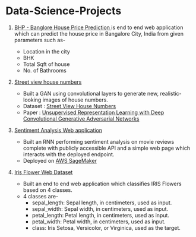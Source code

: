 # Data-Science-Projects
  1. <a href='https://github.com/harsht24/Data-Science-Projects/tree/master/BHP'>BHP - Banglore House Price Prediction </a> is end to end web application which can predict the house price in Bangalore City, India from given parameters such as-
    
     * Location in the city
     * BHK
     * Total Sqft of house
     * No. of Bathrooms
     
  2. <a href='https://github.com/harsht24/Data-Science-Projects/tree/master/street_view_house_numbers-master'>Street view house numbers</a>
     * Built a GAN using convolutional layers to generate new, realistic-looking images of house numbers.
     * Dataset : [Street View House Numbers](http://ufldl.stanford.edu/housenumbers/)
     * Paper : [Unsupervised Representation Learning with Deep Convolutional Generative Adversarial Networks](https://arxiv.org/pdf/1511.06434.pdf)
   
  3. <a href = 'https://github.com/harsht24/Data-Science-Projects/tree/master/sentiment_analysis_web_app-master'> Sentiment Analysis Web application</a>
     * Built an RNN performing sentiment analysis on movie reviews complete with publicly accessible API and a simple web page which interacts with the deployed endpoint.
     * Deployed on <a href='https://aws.amazon.com/sagemaker/'>AWS SageMaker</a>
   
  4. <a href='https://github.com/harsht24/Data-Science-Projects/tree/master/iris-dataset-master'>Iris Flower Web Dataset</a>
     * Built an end to end web application which classifies IRIS Flowers based on 4 classes.
     * 4 classes are-
        * sepal_length: Sepal length, in centimeters, used as input.
        * sepal_width: Sepal width, in centimeters, used as input.
        * petal_length: Petal length, in centimeters, used as input.
        * petal_width: Petal width, in centimeters, used as input.
        * class: Iris Setosa, Versicolor, or Virginica, used as the target. 
